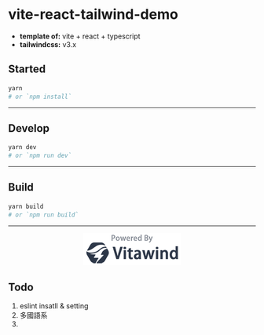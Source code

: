 # vite-react-tailwind-demo

- **template of:** vite + react + typescript
- **tailwindcss:** v3.x

## Started

```bash
yarn
# or `npm install`
```

---

## Develop

```bash
yarn dev
# or `npm run dev`
```

---

## Build

```bash
yarn build
# or `npm run build`
```

---

<p align="center">
<img src="./powered-by-vitawind-bright.png">
</p>

## Todo

1. eslint insatll & setting
2. 多國語系
3.
